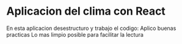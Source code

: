 # Aplicacion del clima con React

En esta aplicacion desestructuro y trabajo  el codigo: 
Aplico buenas practicas
Lo mas limpio posible para facilitar la lectura

